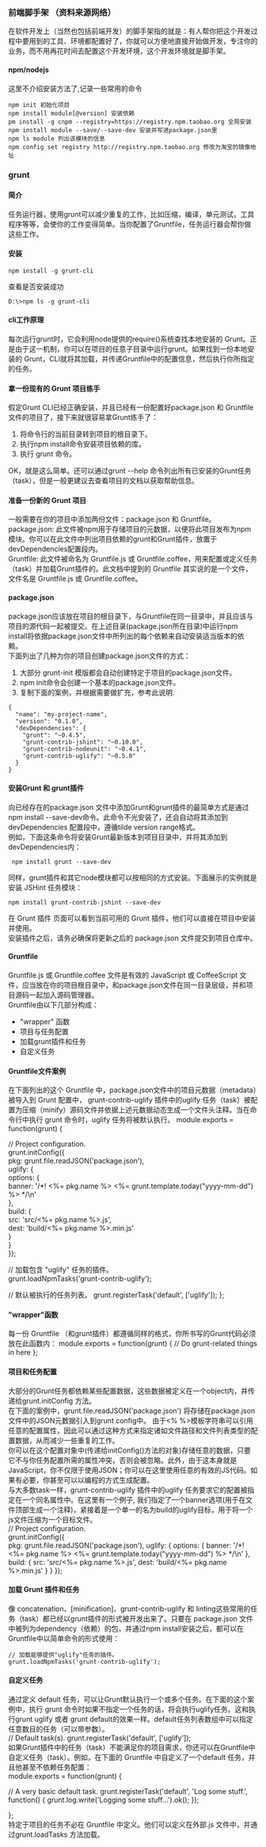 ### 前端脚手架 （资料来源网络）
在软件开发上（当然也包括前端开发）的脚手架指的就是：有人帮你把这个开发过程中要用到的工具、环境都配置好了，你就可以方便地直接开始做开发，专注你的业务，而不用再花时间去配置这个开发环境，这个开发环境就是脚手架。  
#### npm/nodejs 
这里不介绍安装方法了,记录一些常用的命令  
```
npm init 初始化项目
npm install module[@version] 安装依赖
pm install -g cnpm --registry=https://registry.npm.taobao.org 全局安装
npm install module --save/--save-dev 安装并写进package.json里
npm ls module 列出该模块的信息   
npm config set registry http://registry.npm.taobao.org 修改为淘宝的镜像地址  
```
### grunt
#### 简介
任务运行器，使用grunt可以减少重复的工作，比如压缩，编译，单元测试，工具程序等等，会使你的工作变得简单。当你配置了Gruntfile，任务运行器会帮你做这些工作。
#### 安装
```
npm install -g grunt-cli
```
查看是否安装成功
```
D:\>npm ls -g grunt-cli
``` 
#### cli工作原理
每次运行grunt时，它会利用node提供的require()系统查找本地安装的 Grunt。正是由于这一机制，你可以在项目的任意子目录中运行grunt。如果找到一份本地安装的 Grunt，CLI就将其加载，并传递Gruntfile中的配置信息，然后执行你所指定的任务。
#### 拿一份现有的 Grunt 项目练手 
假定Grunt CLI已经正确安装，并且已经有一份配置好package.json 和 Gruntfile 文件的项目了，接下来就很容易拿Grunt练手了：

1. 将命令行的当前目录转到项目的根目录下。
2. 执行npm install命令安装项目依赖的库。
3. 执行 grunt 命令。

OK，就是这么简单。还可以通过grunt --help 命令列出所有已安装的Grunt任务（task），但是一般更建议去查看项目的文档以获取帮助信息。
#### 准备一份新的 Grunt 项目 
一般需要在你的项目中添加两份文件：package.json 和 Gruntfile。  
package.json: 此文件被npm用于存储项目的元数据，以便将此项目发布为npm模块。你可以在此文件中列出项目依赖的grunt和Grunt插件，放置于devDependencies配置段内。   
Gruntfile: 此文件被命名为 Gruntfile.js 或 Gruntfile.coffee，用来配置或定义任务（task）并加载Grunt插件的。此文档中提到的 Gruntfile 其实说的是一个文件，文件名是 Gruntfile.js 或 Gruntfile.coffee。    
#### package.json
package.json应该放在项目的根目录下，与Gruntfile在同一目录中，并且应该与项目的源代码一起被提交。在上述目录(package.json所在目录)中运行npm install将依据package.json文件中所列出的每个依赖来自动安装适当版本的依赖。   
下面列出了几种为你的项目创建package.json文件的方式：

1. 大部分 grunt-init 模版都会自动创建特定于项目的package.json文件。
2. npm init命令会创建一个基本的package.json文件。
3. 复制下面的案例，并根据需要做扩充，参考此说明.
```
{
  "name": "my-project-name",
  "version": "0.1.0",
  "devDependencies": {
    "grunt": "~0.4.5",
    "grunt-contrib-jshint": "~0.10.0",
    "grunt-contrib-nodeunit": "~0.4.1",
    "grunt-contrib-uglify": "~0.5.0"
  }
}
```
#### 安装Grunt 和 grunt插件   
向已经存在的package.json 文件中添加Grunt和grunt插件的最简单方式是通过npm install <module> --save-dev命令。此命令不光安装了<module>，还会自动将其添加到devDependencies 配置段中，遵循tilde version range格式。    
例如，下面这条命令将安装Grunt最新版本到项目目录中，并将其添加到devDependencies内：  
```
 npm install grunt --save-dev
```
同样，grunt插件和其它node模块都可以按相同的方式安装。下面展示的实例就是安装 JSHint 任务模块：
```
npm install grunt-contrib-jshint --save-dev
```
在 Grunt 插件 页面可以看到当前可用的 Grunt 插件，他们可以直接在项目中安装并使用。  
安装插件之后，请务必确保将更新之后的 package.json 文件提交到项目仓库中。    
#### Gruntfile  
Gruntfile.js 或 Gruntfile.coffee 文件是有效的 JavaScript 或 CoffeeScript 文件，应当放在你的项目根目录中，和package.json文件在同一目录层级，并和项目源码一起加入源码管理器。     
Gruntfile由以下几部分构成：  
- "wrapper" 函数
- 项目与任务配置
- 加载grunt插件和任务
- 自定义任务  
#### Gruntfile文件案例
在下面列出的这个 Gruntfile 中，package.json文件中的项目元数据（metadata）被导入到 Grunt 配置中， grunt-contrib-uglify 插件中的uglify 任务（task）被配置为压缩（minify）源码文件并依据上述元数据动态生成一个文件头注释。当在命令行中执行 grunt 命令时，uglify 任务将被默认执行。
module.exports = function(grunt) {     

  // Project configuration.     
  grunt.initConfig({     
    pkg: grunt.file.readJSON('package.json'),        
    uglify: {      
      options: {     
        banner: '/*! <%= pkg.name %> <%= grunt.template.today("yyyy-mm-dd") %> */\n'      
      },       
      build: {         
        src: 'src/<%= pkg.name %>.js',        
        dest: 'build/<%= pkg.name %>.min.js'       
      }        
    }      
  });     

  // 加载包含 "uglify" 任务的插件。  
  grunt.loadNpmTasks('grunt-contrib-uglify');  

  // 默认被执行的任务列表。
  grunt.registerTask('default', ['uglify']);
};
#### "wrapper"函数
每一份 Gruntfile （和grunt插件）都遵循同样的格式，你所书写的Grunt代码必须放在此函数内：
module.exports = function(grunt) {
  // Do grunt-related things in here
};  
#### 项目和任务配置  
大部分的Grunt任务都依赖某些配置数据，这些数据被定义在一个object内，并传递给grunt.initConfig 方法。      
在下面的案例中，grunt.file.readJSON('package.json') 将存储在package.json文件中的JSON元数据引入到grunt config中。 由于<% %>模板字符串可以引用任意的配置属性，因此可以通过这种方式来指定诸如文件路径和文件列表类型的配置数据，从而减少一些重复的工作。       
你可以在这个配置对象中(传递给initConfig()方法的对象)存储任意的数据，只要它不与你任务配置所需的属性冲突，否则会被忽略。此外，由于这本身就是JavaScript，你不仅限于使用JSON；你可以在这里使用任意的有效的JS代码。如果有必要，你甚至可以以编程的方式生成配置。        
与大多数task一样，grunt-contrib-uglify 插件中的uglify 任务要求它的配置被指定在一个同名属性中。在这里有一个例子, 我们指定了一个banner选项(用于在文件顶部生成一个注释)，紧接着是一个单一的名为build的uglify目标，用于将一个js文件压缩为一个目标文件。       
// Project configuration.     
grunt.initConfig({    
  pkg: grunt.file.readJSON('package.json'),
  uglify: {
    options: {
      banner: '/*! <%= pkg.name %> <%= grunt.template.today("yyyy-mm-dd") %> */\n'
    },
    build: {
      src: 'src/<%= pkg.name %>.js',
      dest: 'build/<%= pkg.name %>.min.js'
    }
  }
});   
#### 加载 Grunt 插件和任务
像 concatenation、[minification]、grunt-contrib-uglify 和 linting这些常用的任务（task）都已经以grunt插件的形式被开发出来了。只要在 package.json 文件中被列为dependency（依赖）的包，并通过npm install安装之后，都可以在Gruntfile中以简单命令的形式使用：
```
// 加载能够提供"uglify"任务的插件。
grunt.loadNpmTasks('grunt-contrib-uglify');
```
#### 自定义任务
通过定义 default 任务，可以让Grunt默认执行一个或多个任务。在下面的这个案例中，执行 grunt 命令时如果不指定一个任务的话，将会执行uglify任务。这和执行grunt uglify 或者 grunt default的效果一样。default任务列表数组中可以指定任意数目的任务（可以带参数）。   
// Default task(s).
grunt.registerTask('default', ['uglify']);   
如果Grunt插件中的任务（task）不能满足你的项目需求，你还可以在Gruntfile中自定义任务（task）。例如，在下面的 Gruntfile 中自定义了一个default 任务，并且他甚至不依赖任务配置：   
module.exports = function(grunt) {

  // A very basic default task.
  grunt.registerTask('default', 'Log some stuff.', function() {
    grunt.log.write('Logging some stuff...').ok();
  });

};  
特定于项目的任务不必在 Gruntfile 中定义。他们可以定义在外部.js 文件中，并通过grunt.loadTasks 方法加载。








